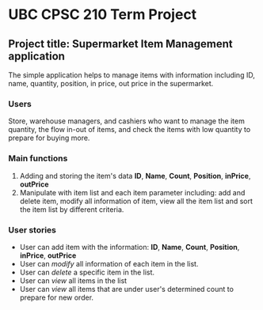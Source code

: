 # UBC CPSC 210 Term Project
## Project title: Supermarket Item Management application

The simple application helps to manage items with information including ID, name, quantity, position, in price, out 
price in the supermarket.

### Users
Store, warehouse managers, and cashiers who want to manage the item quantity, the flow in-out of items, and check the 
items with low quantity to prepare for buying more.

### Main functions
1. Adding and storing the item's data **ID**, **Name**, **Count**, **Position**, **inPrice**, **outPrice**  
2. Manipulate with item list and each item parameter including: add and delete item, modify all information of item, view all the item list and sort
the item list by different criteria.

### User stories
- User can add item with the information: **ID**, **Name**, **Count**, **Position**, **inPrice**, **outPrice**
- User can _modify_ all information of each item in the list.
- User can _delete_ a specific item in the list.
- User can _view_ all items in the list
- User can _view_ all items that are under user's determined count to prepare for new order.

